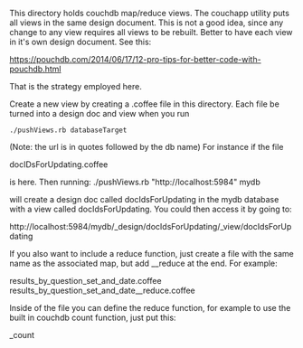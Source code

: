 This directory holds couchdb map/reduce views. The couchapp utility puts all views in the same design document. This is not a good idea, since any change to any view requires all views to be rebuilt. Better to have each view in it's own design document. See this:

https://pouchdb.com/2014/06/17/12-pro-tips-for-better-code-with-pouchdb.html

That is the strategy employed here.

Create a new view by creating a .coffee file in this directory. Each file be turned into a design doc and view when you run 

    ./pushViews.rb databaseTarget

(Note: the url is in quotes followed by the db name)
For instance if the file

docIDsForUpdating.coffee

is here. Then running:
    ./pushViews.rb "http://localhost:5984" mydb
    
will create a design doc called docIdsForUpdating in the mydb database with a view called docIdsForUpdating. You could then access it by going to:

http://localhost:5984/mydb/_design/docIdsForUpdating/_view/docIdsForUpdating

If you also want to include a reduce function, just create a file with the same name as the associated map, but add __reduce at the end. For example:

results_by_question_set_and_date.coffee
results_by_question_set_and_date__reduce.coffee

Inside of the file you can define the reduce function, for example to use the built in couchdb count function, just put this:

_count
